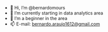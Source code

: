 - 👋 Hi, I’m @bernardomours
- 🌱 I’m currently starting in data analytics area
- 💞️ I’m a beginner in the area
- 📫 E-mail: bernardo.araujo1612@gmail.com


<!---
bernardomours/bernardomours is a ✨ special ✨ repository because its `README.md` (this file) appears on your GitHub profile.
You can click the Preview link to take a look at your changes.
--->
